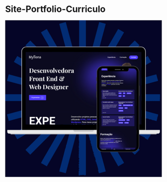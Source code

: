 # Site-Portfolio-Curriculo

![alt text](https://github.com/karensantana278/Site-Portfolio-Curriculo/blob/main/portfolio-bg.png)
